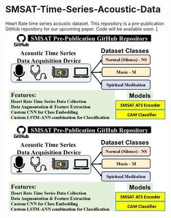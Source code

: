 # SMSAT-Time-Series-Acoustic-Data
Heart Rate time series acoustic dataset. This repository is a pre-publication GitHub repository for our upcoming paper. Code will be available soon. 
[![SMSAT](SMSAT_Gihub.jpg)
![Alt Text](SMSAT_Gihub.jpg)
